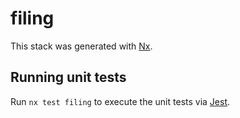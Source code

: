 # filing

This stack was generated with [Nx](https://nx.dev).

## Running unit tests

Run `nx test filing` to execute the unit tests via [Jest](https://jestjs.io).
